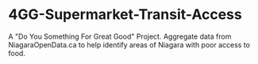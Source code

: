# 4GG-Supermarket-Transit-Access
A "Do You Something For Great Good" Project. Aggregate data from NiagaraOpenData.ca to help identify areas of Niagara with poor access to food.
